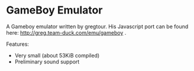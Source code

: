 # GameBoy Emulator
A Gameboy emulator written by gregtour. His Javascript port can be found here: http://greg.team-duck.com/emu/gameboy .

Features:
- Very small (about 53KiB compiled)
- Preliminary sound support
